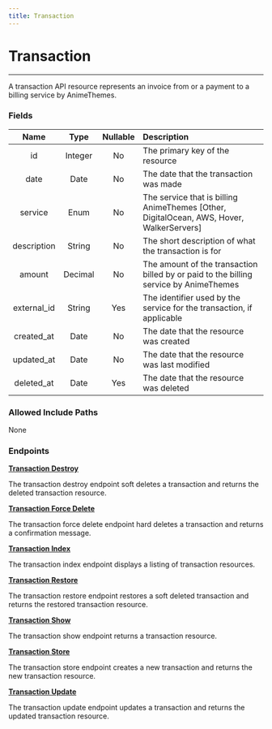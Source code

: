 ```yaml
---
title: Transaction
---
```


# Transaction

---

A transaction API resource represents an invoice from or a payment to a billing service by AnimeThemes.

### Fields

|    Name               |  Type   | Nullable | Description                                                                              |
| :-------------------: | :-----: | :------: | :--------------------------------------------------------------------------------------- |
| id                    | Integer | No       | The primary key of the resource                                                          |
| date                  | Date    | No       | The date that the transaction was made                                                   |
| service               | Enum    | No       | The service that is billing AnimeThemes [Other, DigitalOcean, AWS, Hover, WalkerServers] |
| description           | String  | No       | The short description of what the transaction is for                                     |
| amount                | Decimal | No       | The amount of the transaction billed by or paid to the billing service by AnimeThemes    |
| external_id           | String  | Yes      | The identifier used by the service for the transaction, if applicable                    |
| created_at            | Date    | No       | The date that the resource was created                                                   |
| updated_at            | Date    | No       | The date that the resource was last modified                                             |
| deleted_at            | Date    | Yes      | The date that the resource was deleted                                                   |

### Allowed Include Paths

None

### Endpoints

**[Transaction Destroy](/billing/transaction/destroy/)**

The transaction destroy endpoint soft deletes a transaction and returns the deleted transaction resource.

**[Transaction Force Delete](/billing/transaction/forceDelete/)**

The transaction force delete endpoint hard deletes a transaction and returns a confirmation message.

**[Transaction Index](/billing/transaction/index/)**

The transaction index endpoint displays a listing of transaction resources.

**[Transaction Restore](/billing/transaction/restore/)**

The transaction restore endpoint restores a soft deleted transaction and returns the restored transaction resource.

**[Transaction Show](/billing/transaction/show/)**

The transaction show endpoint returns a transaction resource.

**[Transaction Store](/billing/transaction/store/)**

The transaction store endpoint creates a new transaction and returns the new transaction resource.

**[Transaction Update](/billing/transaction/update/)**

The transaction update endpoint updates a transaction and returns the updated transaction resource.